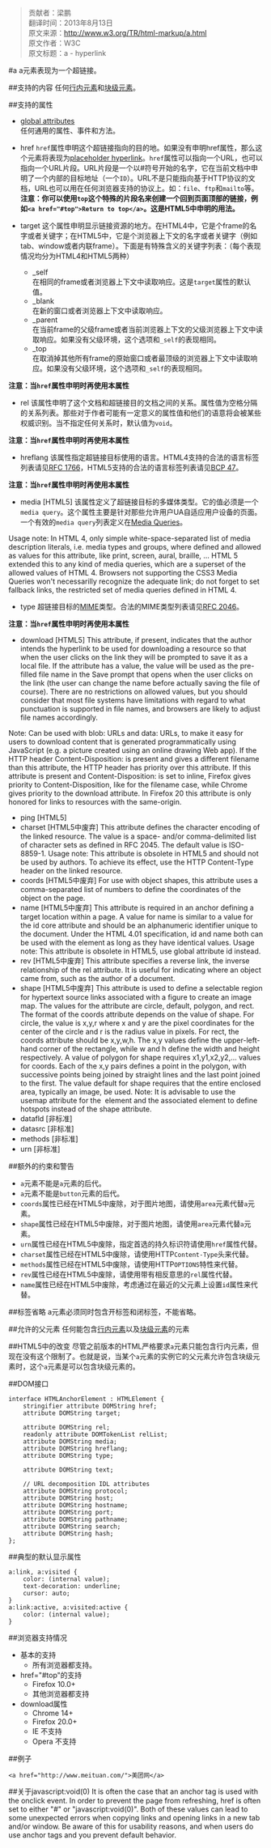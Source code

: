 > 贡献者：梁鹏  
> 翻译时间：2013年8月13日  
> 原文来源：http://www.w3.org/TR/html-markup/a.html  
> 原文作者：W3C  
> 原文标题：a - hyperlink  

#a
a元素表现为一个超链接。

##支持的内容
任何[行内元素](http://www.w3.org/TR/html-markup/common-models.html#common.elem.phrasing)和[块级元素](http://www.w3.org/TR/html-markup/common-models.html#common.elem.flow)。  

##支持的属性
* [global attributes](http://www.w3.org/TR/html-markup/global-attributes.html)  
任何通用的属性、事件和方法。

* href
`href`属性申明这个超链接指向的目的地。如果没有申明href属性，那么这个元素将表现为[placeholder hyperlink](http://www.w3.org/TR/html-markup/a.html#placeholder-hyperlink)。`href`属性可以指向一个URL，也可以指向一个URL片段。URL片段是一个以#符号开始的名字，它在当前文档中申明了一个内部的目标地址（一个`ID`）。URL不是只能指向基于HTTP协议的文档，URL也可以用在任何浏览器支持的协议上。如：`file`、`ftp`和`mailto`等。  
__注意：你可以使用`top`这个特殊的片段名来创建一个回到页面顶部的链接，例如`<a href="#top">Return to top</a>`。这是HTML5中申明的用法。__

* target
这个属性申明显示链接资源的地方。在HTML4中，它是个frame的名字或者关键字；在HTML5中，它是个浏览器上下文的名字或者关键字（例如tab、window或者内联frame）。下面是有特殊含义的关键字列表：（每个表现情况均分为HTML4和HTML5两种）
    * _self  
    在相同的frame或者浏览器上下文中读取响应。这是`target`属性的默认值。
    * _blank  
    在新的窗口或者浏览器上下文中读取响应。
    * _parent  
    在当前frame的父级frame或者当前浏览器上下文的父级浏览器上下文中读取响应。如果没有父级环境，这个选项和`_self`的表现相同。
    * _top  
    在取消掉其他所有frame的原始窗口或者最顶级的浏览器上下文中读取响应。如果没有父级环境，这个选项和`_self`的表现相同。

__注意：当`href`属性申明时再使用本属性__

* rel
该属性申明了这个文档和超链接目的文档之间的关系。属性值为空格分隔的关系列表。那些对于作者可能有一定意义的属性值和他们的语意将会被某些权威识别。当不指定任何关系时，默认值为`void`。  

__注意：当`href`属性申明时再使用本属性__

* hreflang
该属性指定超链接目标使用的语言。HTML4支持的合法的语言标签列表请见[RFC 1766](http://www.ietf.org/rfc/rfc1766.txt)，HTML5支持的合法的语言标签列表请见[BCP 47](http://www.w3.org/TR/html-markup/references.html#refsBCP47)。  

__注意：当`href`属性申明时再使用本属性__

* media [HTML5]
该属性定义了超链接目标的多媒体类型。它的值必须是一个`media query`。这个属性主要是针对那些允许用户UA自适应用户设备的页面。一个有效的`media query`列表定义在[Media Queries](http://www.w3.org/TR/html-markup/references.html#refsMediaQueries)。

Usage note:
In HTML 4, only simple white-space-separated list of media description literals, i.e. media types and groups, where defined and allowed as values for this attribute, like print, screen, aural, braille, ... HTML 5 extended this to any kind of media queries, which are a superset of the allowed values of HTML 4.
Browsers not supporting the CSS3 Media Queries won't necessarilly recognize the adequate link; do not forget to set fallback links, the restricted set of media queries defined in HTML 4.

* type
超链接目标的[MIME](http://www.w3.org/TR/html-markup/datatypes.html#common.data.mimetype)类型。合法的MIME类型列表请见[RFC 2046](http://www.w3.org/TR/html-markup/references.html#refsRFC2046)。  

__注意：当`href`属性申明时再使用本属性__

* download [HTML5]
This attribute, if present, indicates that the author intends the hyperlink to be used for downloading a resource so that when the user clicks on the link they will be prompted to save it as a local file. If the attribute has a value, the value will be used as the pre-filled file name in the Save prompt that opens when the user clicks on the link (the user can change the name before actually saving the file of course). There are no restrictions on allowed values, but you should consider that most file systems have limitations with regard to what punctuation is supported in file names, and browsers are likely to adjust file names accordingly.

Note:
Can be used with blob: URLs and data: URLs, to make it easy for users to download content that is generated programmatically using JavaScript (e.g. a picture created using an online drawing Web app).
If the HTTP header Content-Disposition: is present and gives a different filename than this attribute, the HTTP header has priority over this attribute.
If this attribute is present and Content-Disposition: is set to inline, Firefox gives priority to Content-Disposition, like for the filename case, while Chrome gives priority to the download attribute.
In Firefox 20 this attribute is only honored for links to resources with the same-origin.

* ping [HTML5]
* charset [HTML5中废弃]
This attribute defines the character encoding of the linked resource. The value is a space- and/or comma-delimited list of character sets as defined in RFC 2045. The default value is ISO-8859-1.
Usage note: This attribute is obsolete in HTML5 and should not be used by authors. To achieve its effect, use the HTTP Content-Type header on the linked resource.
* coords [HTML5中废弃]
For use with object shapes, this attribute uses a comma-separated list of numbers to define the coordinates of the object on the page.
* name [HTML5中废弃]
This attribute is required in an anchor defining a target location within a page. A value for name is similar to a value for the id core attribute and should be an alphanumeric identifier unique to the document. Under the HTML 4.01 specification, id and name both can be used with the <a> element as long as they have identical values.
Usage note: This attribute is obsolete in HTML5, use global attribute id instead.
* rev [HTML5中废弃]
This attribute specifies a reverse link, the inverse relationship of the rel attribute. It is useful for indicating where an object came from, such as the author of a document.
* shape [HTML5中废弃]
This attribute is used to define a selectable region for hypertext source links associated with a figure to create an image map. The values for the attribute are circle, default, polygon, and rect. The format of the coords attribute depends on the value of shape. For circle, the value is x,y,r where x and y are the pixel coordinates for the center of the circle and r is the radius value in pixels. For rect, the coords attribute should be x,y,w,h. The x,y values define the upper-left-hand corner of the rectangle, while w and h define the width and height respectively. A value of polygon for shape requires x1,y1,x2,y2,... values for coords. Each of the x,y pairs defines a point in the polygon, with successive points being joined by straight lines and the last point joined to the first. The value default for shape requires that the entire enclosed area, typically an image, be used.
Note: It is advisable to use the usemap attribute for the <img> element and the associated <map> element to define hotspots instead of the shape attribute.
* datafld [非标准]
* datasrc [非标准]
* methods [非标准]
* urn [非标准]
 
##额外的约束和警告
* `a`元素不能是`a`元素的后代。
* `a`元素不能是`button`元素的后代。
* `coords`属性已经在HTML5中废除，对于图片地图，请使用`area`元素代替`a`元素。
* `shape`属性已经在HTML5中废除，对于图片地图，请使用`area`元素代替`a`元素。
* `urn`属性已经在HTML5中废除，指定首选的持久标识符请使用`href`属性代替。
* `charset`属性已经在HTML5中废除，请使用HTTP`Content-Type`头来代替。
* `methods`属性已经在HTML5中废除，请使用HTTP`OPTIONS`特性来代替。
* `rev`属性已经在HTML5中废除，请使用带有相反意思的`rel`属性代替。
* `name`属性已经在HTML5中废除，考虑通过在最近的父元素上设置`id`属性来代替。

##标签省略
a元素必须同时包含开标签和闭标签，不能省略。

##允许的父元素
任何能包含[行内元素](http://www.w3.org/TR/html-markup/common-models.html#common.elem.phrasing)以及[块级元素](http://www.w3.org/TR/html-markup/common-models.html#common.elem.flow)的元素

##HTML5中的改变
尽管之前版本的HTML严格要求`a`元素只能包含行内元素，但现在没有这个限制了。也就是说，当某个`a`元素的实例它的父元素允许包含块级元素时，这个`a`元素是可以包含块级元素的。

##DOM接口
```
interface HTMLAnchorElement : HTMLElement {
    stringifier attribute DOMString href;
    attribute DOMString target;

    attribute DOMString rel;
    readonly attribute DOMTokenList relList;
    attribute DOMString media;
    attribute DOMString hreflang;
    attribute DOMString type;

    attribute DOMString text;

    // URL decomposition IDL attributes
    attribute DOMString protocol;
    attribute DOMString host;
    attribute DOMString hostname;
    attribute DOMString port;
    attribute DOMString pathname;
    attribute DOMString search;
    attribute DOMString hash;
};
```

##典型的默认显示属性
```
a:link, a:visited {
    color: (internal value);
    text-decoration: underline;
    cursor: auto;
}
a:link:active, a:visited:active {
    color: (internal value);
}
```

##浏览器支持情况
* 基本的支持
    * 所有浏览器都支持。
* href="#top"的支持
    * Firefox 10.0+
    * 其他浏览器都支持
* download属性
    * Chrome 14+
    * Firefox 20.0+
    * IE 不支持
    * Opera 不支持

##例子
```
<a href="http://www.meituan.com/">美团网</a>
```

##关于javascript:void(0)
It is often the case that an anchor tag is used with the onclick event. In order to prevent the page from refreshing, href is often set to either "#" or "javascript:void(0)". Both of these values can lead to some unexpected errors when copying links and opening links in a new tab and/or window. Be aware of this for usability reasons, and when users do use anchor tags and you prevent default behavior.
